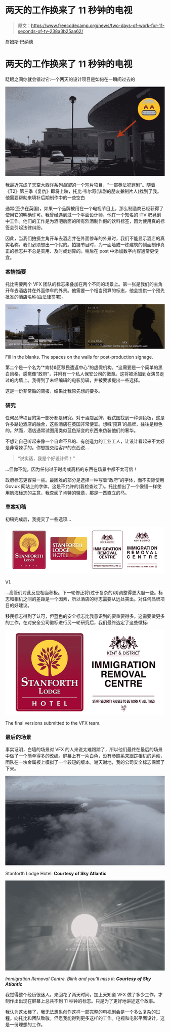 # 两天的工作换来了 11 秒钟的电视

> 原文：<https://www.freecodecamp.org/news/two-days-of-work-for-11-seconds-of-tv-238a3b25aa62/>

詹姆斯·巴纳德

# 两天的工作换来了 11 秒钟的电视

眨眼之间你就会错过它:一个两天的设计项目是如何在一瞬间过去的

![0MC4-tHwaiIEdVAbAdQVOjuDUkZmmnTOfYFs](img/de195bb481a91bf98beaff23df32d6e9.png)

我最近完成了天空大西洋系列*隧道*的一个短片项目，“一部英法犯罪剧”。随着《T2》第三季《复仇》即将上映，托比·韦尔奇(该剧的朋友兼制片人)找到了我。他需要帮助来填补后期制作中的一些空白

通常(至少在英国)，如果一个品牌被用在一个电视节目上，那么制造商已经获得了使用它的明确许可。我曾经遇到过一个平面设计师，他在一个知名的 ITV 肥皂剧中工作。他们的工作是为酒吧后面的所有烈酒制作假的饮料标签，因为使用真的标签会引起法律纠纷。

因此，当我们拍摄主角开车去酒店并在外面停车的外景时，我们不能显示酒店的真实名称。我们必须想出一个假的。拍摄节目时，为一面墙或一栋建筑的侧面制作真正的标志并不总是实用、及时或划算的。稍后在 post 中添加数字内容通常更便宜。

### 案情摘要

托比需要两个 VFX 团队的标志来叠加在两个不同的场景上。第一张是我们的主角开车去酒店并在外面停车的外景。他需要一个相当预算的标志，他会提供一个预先批准的酒店名称(由法律签署)。

![fi0oE2s7TCxr508ACedVSTPdEJhKG-pa9UQ3](img/5e41ecd08f9e0344227465d0b97ab218.png)

Fill in the blanks. The spaces on the walls for post-production signage.

第二个是一个名为“*肯特&区移民遣返中心”的虚假机构。*这需要是一个简单的黑白风格，感觉像“政府”，并附有一个私人保安公司的徽章。这将被添加到女演员走过的内墙上。我得到了未经编辑的电影剪辑，并被要求提出一些选择。

这是一份非常酷的简报，结果比我原先想的要多。

### 研究

任何品牌项目的第一部分都是研究。对于酒店品牌，我试图找到一种调色板，这是许多路边酒店的融合，这些酒店在英国非常便宜。想喊‘预算’的品牌，往往是橙色的。然而，酒店通常试图用类似蓝色渐变的东西来伪装他们的奢华。

不想让自己听起来像一个自命不凡的、有创造力的工业工人，让设计看起来不太好是非常棘手的。你想提交给客户的东西说…

> “说实话，我是个好设计师！”

…但你不能，因为任何过于时尚或高档的东西在场景中都不太可信！

政府标志更容易一些。最困难的部分是选择一种写着“政府”的字体，而不实际使用 Gov.uk 网站上的字体，这是不允许的(我检查过了)。托比想出了一个像锚一样使用航海标志的主意，我查阅了肯特的徽章，那是一匹直立的马。

### 草案初稿

初稿完成后，我提交了一些选项…

![R4l3YQcOBOQeqoWm6WTbm-iTxUiCX-Yw7IKv](img/ff7d5ff4d9b9504101fe10e8fd4e95f6.png)

V1.

…高管们对此反应相当积极。下一轮修正将(过于复杂的)树调整得更大胆一些。标志和相机之间的差距是一个因素，所以酒店的标志需要从远处突出。对任何品牌项目的好建议。

移民标志得到了认可，但蓝色的安全标志比我意识到的要重要得多。这需要做更多的工作，在对安全公司徽标进行另一轮研究后，我们最终选定了这些徽标:

![zw5bt0VOKw6QHqqBD0xQfHuR1QZquSSMavwh](img/4ee99deb8dc0433d525d9e5c72b32cc5.png)

The final versions submitted to the VFX team.

### 最后的场景

事实证明，白墙的场景对 VFX 的人来说太难跟踪了，所以他们最终在最后的场景中做了一个简单得多的改编。屏幕上有一片白色，没有参照系来跟踪相机的运动，团队在一块金属板上模拟了一个较短的版本。谢天谢地，我的公司安全标志保留了下来。

![9xQgkIvxWSPtVCYntXlYPdMGbIYbEUS9IJA7](img/b99e97a9d8adaec5d47c22d906595680.png)

Stanforth Lodge Hotel: **Courtesy of Sky Atlantic**

![5h97wx4oQCswX-yWGXmfowoV1VL-OVOTiZhg](img/f996ad25844b958b8d5565afdb506376.png)

*Immigration Removal Centre. Blink and you’ll miss it*: ***Courtesy of Sky Atlantic***

我觉得整个经历很迷人。来回花了两天时间，加上天知道 VFX 做了多少工作，才制作出出现在屏幕上总共不到 11 秒钟的标志。只是为了更好地讲述这个故事。

我认为这太棒了，我无法想象创作这样一部完整的电视剧会是一个多么复杂的过程。向托比和团队致敬。但愿我能得到更多这样的工作。电视和电影平面设计。这是一份理想的工作。
